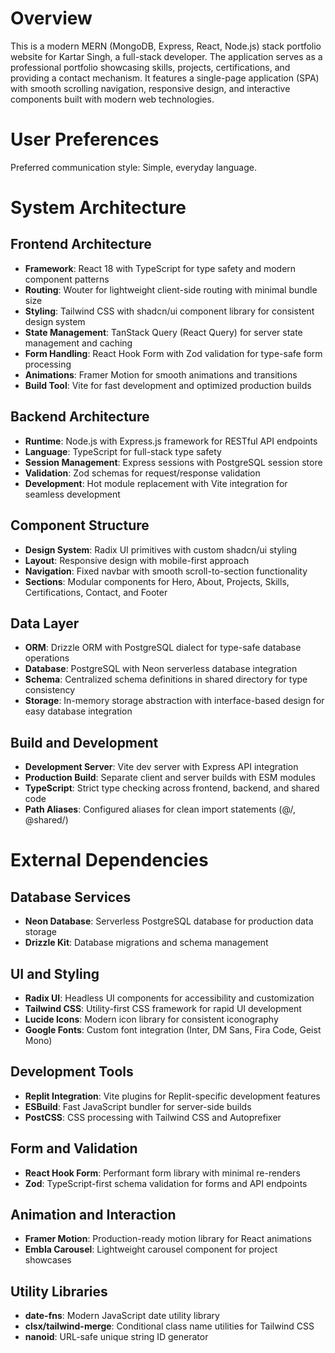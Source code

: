 # Overview

This is a modern MERN (MongoDB, Express, React, Node.js) stack portfolio website for Kartar Singh, a full-stack developer. The application serves as a professional portfolio showcasing skills, projects, certifications, and providing a contact mechanism. It features a single-page application (SPA) with smooth scrolling navigation, responsive design, and interactive components built with modern web technologies.

# User Preferences

Preferred communication style: Simple, everyday language.

# System Architecture

## Frontend Architecture
- **Framework**: React 18 with TypeScript for type safety and modern component patterns
- **Routing**: Wouter for lightweight client-side routing with minimal bundle size
- **Styling**: Tailwind CSS with shadcn/ui component library for consistent design system
- **State Management**: TanStack Query (React Query) for server state management and caching
- **Form Handling**: React Hook Form with Zod validation for type-safe form processing
- **Animations**: Framer Motion for smooth animations and transitions
- **Build Tool**: Vite for fast development and optimized production builds

## Backend Architecture
- **Runtime**: Node.js with Express.js framework for RESTful API endpoints
- **Language**: TypeScript for full-stack type safety
- **Session Management**: Express sessions with PostgreSQL session store
- **Validation**: Zod schemas for request/response validation
- **Development**: Hot module replacement with Vite integration for seamless development

## Component Structure
- **Design System**: Radix UI primitives with custom shadcn/ui styling
- **Layout**: Responsive design with mobile-first approach
- **Navigation**: Fixed navbar with smooth scroll-to-section functionality
- **Sections**: Modular components for Hero, About, Projects, Skills, Certifications, Contact, and Footer

## Data Layer
- **ORM**: Drizzle ORM with PostgreSQL dialect for type-safe database operations
- **Database**: PostgreSQL with Neon serverless database integration
- **Schema**: Centralized schema definitions in shared directory for type consistency
- **Storage**: In-memory storage abstraction with interface-based design for easy database integration

## Build and Development
- **Development Server**: Vite dev server with Express API integration
- **Production Build**: Separate client and server builds with ESM modules
- **TypeScript**: Strict type checking across frontend, backend, and shared code
- **Path Aliases**: Configured aliases for clean import statements (@/, @shared/)

# External Dependencies

## Database Services
- **Neon Database**: Serverless PostgreSQL database for production data storage
- **Drizzle Kit**: Database migrations and schema management

## UI and Styling
- **Radix UI**: Headless UI components for accessibility and customization
- **Tailwind CSS**: Utility-first CSS framework for rapid UI development
- **Lucide Icons**: Modern icon library for consistent iconography
- **Google Fonts**: Custom font integration (Inter, DM Sans, Fira Code, Geist Mono)

## Development Tools
- **Replit Integration**: Vite plugins for Replit-specific development features
- **ESBuild**: Fast JavaScript bundler for server-side builds
- **PostCSS**: CSS processing with Tailwind CSS and Autoprefixer

## Form and Validation
- **React Hook Form**: Performant form library with minimal re-renders
- **Zod**: TypeScript-first schema validation for forms and API endpoints

## Animation and Interaction
- **Framer Motion**: Production-ready motion library for React animations
- **Embla Carousel**: Lightweight carousel component for project showcases

## Utility Libraries
- **date-fns**: Modern JavaScript date utility library
- **clsx/tailwind-merge**: Conditional class name utilities for Tailwind CSS
- **nanoid**: URL-safe unique string ID generator